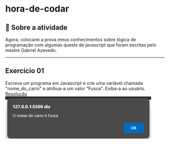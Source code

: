 # hora-de-codar
## 📖 Sobre a atividade

Agora, colocarei a prova meus conhecimentos sobre lógica de programação com algumas quests de javascript que foram escritas pelo mestre Gabriel Azevedo.

<hr />

## Exercício 01
Escreva um programa em Javascript e crie uma variável chamada "nome_do_carro" e atribua-a um valor "Fusca". Exiba-a ao usuário. <br />
<a href="./tasks/task01.html">Resolução</a><br />
![Print do exercício concluído](./.github/ex01.png)